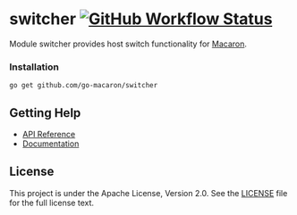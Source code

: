 # switcher [![GitHub Workflow Status](https://img.shields.io/github/workflow/status/go-macaron/switcher/Go?logo=github&style=for-the-badge)](https://github.com/go-macaron/switcher/actions?query=workflow%3AGo)

Module switcher provides host switch functionality for [Macaron](https://github.com/go-macaron/macaron).

### Installation

	go get github.com/go-macaron/switcher
	
## Getting Help

- [API Reference](https://gowalker.org/github.com/go-macaron/switcher)
- [Documentation](https://go-macaron.com/middlewares/switcher)

## License

This project is under the Apache License, Version 2.0. See the [LICENSE](LICENSE) file for the full license text.
